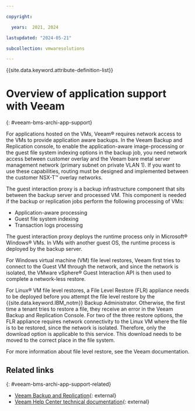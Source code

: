 ```yaml
---

copyright:

  years:  2021, 2024

lastupdated: "2024-05-21"

subcollection: vmwaresolutions

---
```


{{site.data.keyword.attribute-definition-list}}

# Overview of application support with Veeam
{: #veeam-bms-archi-app-support}

For applications hosted on the VMs, Veeam® requires network access to the VMs to provide application aware backups. In the Veeam Backup and Replication console, to enable the application-aware image-processing or the guest file system indexing options in the backup job, you need network access between customer overlay and the Veeam bare metal server management network (primary subnet on private VLAN 1). If you want to use these capabilities, routing must be designed and implemented between the customer NSX-T™ overlay networks.

The guest interaction proxy is a backup infrastructure component that sits between the backup server and processed VM. This component is needed if the backup or replication jobs perform the following processing of VMs:
* Application-aware processing
* Guest file system indexing
* Transaction logs processing

The guest interaction proxy deploys the runtime process only in Microsoft® Windows® VMs. In VMs with another guest OS, the runtime process is deployed by the backup server.

For Windows virtual machine (VM) file level restores, Veeam first tries to connect to the Guest VM through the network, and since the network is isolated, the VMware vSphere® Guest Interaction API is then used to complete a network-less restore.

For Linux® VM file level restores, a File Level Restore (FLR) appliance needs to be deployed before you attempt the file level restore by the {{site.data.keyword.IBM_notm}} Backup Administrator. Otherwise, the first time a tenant tries to restore a file, they receive an error in the Veeam Backup and Replication Console. For two of the three restore options, the FLR appliance requires network connectivity to the Linux VM where the file is to be restored, since the network is isolated. Therefore, only the download option is applicable to this service. This download needs to be moved to the correct place in the file system.

For more information about file level restore, see the Veeam documentation.

## Related links
{: #veeam-bms-archi-app-support-related}

* [Veeam Backup and Replication](https://www.veeam.com/vm-backup-recovery-replication-software.html?ad=menu-products){: external}
* [Veeam Help Center technical documentation](https://www.veeam.com/documentation-guides-datasheets.html?ad=menu-resources){: external}

